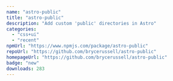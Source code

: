 ```yaml
---
name: "astro-public"
title: "astro-public"
description: "Add custom 'public' directories in Astro"
categories:
  - "css+ui"
  - "recent"
npmUrl: "https://www.npmjs.com/package/astro-public"
repoUrl: "https://github.com/brycerussell/astro-public"
homepageUrl: "https://github.com/brycerussell/astro-public"
badge: "new"
downloads: 283
---
```

